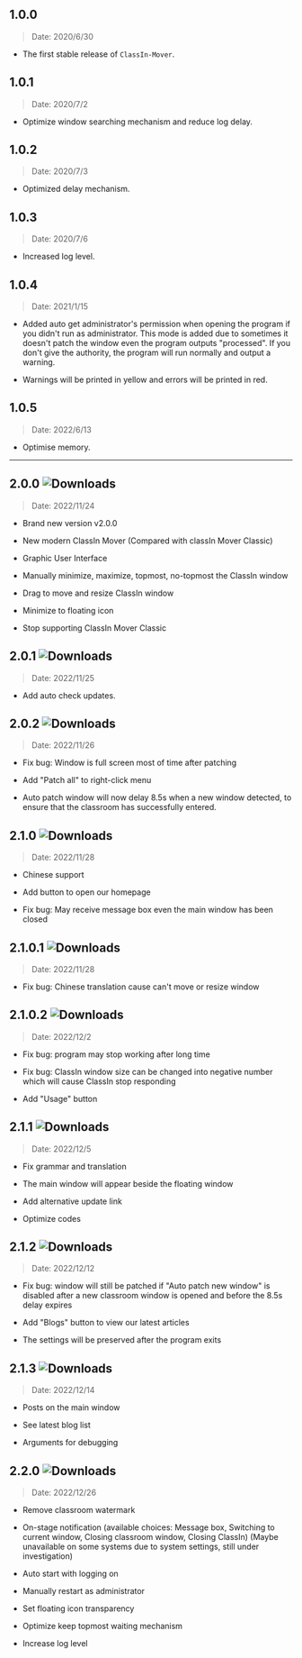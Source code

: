 ## 1.0.0

> Date: 2020/6/30

- The first stable release of `ClassIn-Mover`.

## 1.0.1

> Date: 2020/7/2

- Optimize window searching mechanism and reduce log delay.

## 1.0.2

> Date: 2020/7/3

- Optimized delay mechanism.

## 1.0.3

> Date: 2020/7/6

- Increased log level.

## 1.0.4

> Date: 2021/1/15

- Added auto get administrator's permission when opening the program if you didn't run as administrator. This mode is added due to sometimes it doesn't patch the window even the program outputs "processed". If you don't give the authority, the program will run normally and output a warning.

- Warnings will be printed in yellow and errors will be printed in red.

## 1.0.5

> Date: 2022/6/13

- Optimise memory.

---

## 2.0.0 ![Downloads](https://img.shields.io/github/downloads/CarlGao4/ClassIn-Mover/v2.0.0/total)

> Date: 2022/11/24

- Brand new version v2.0.0

- New modern ClassIn Mover (Compared with classIn Mover Classic)

- Graphic User Interface

- Manually minimize, maximize, topmost, no-topmost the ClassIn window

- Drag to move and resize ClassIn window

- Minimize to floating icon

- Stop supporting ClassIn Mover Classic

## 2.0.1 ![Downloads](https://img.shields.io/github/downloads/CarlGao4/ClassIn-Mover/v2.0.1/total)

> Date: 2022/11/25

- Add auto check updates. 

## 2.0.2 ![Downloads](https://img.shields.io/github/downloads/CarlGao4/ClassIn-Mover/v2.0.2/total)

> Date: 2022/11/26

- Fix bug: Window is full screen most of time after patching

- Add "Patch all" to right-click menu

- Auto patch window will now delay 8.5s when a new window detected, to ensure that the classroom has successfully entered. 

## 2.1.0 ![Downloads](https://img.shields.io/github/downloads/CarlGao4/ClassIn-Mover/v2.1.0/total)

> Date: 2022/11/28

- Chinese support

- Add button to open our homepage

- Fix bug: May receive message box even the main window has been closed

## 2.1.0.1 ![Downloads](https://img.shields.io/github/downloads/CarlGao4/ClassIn-Mover/v2.1.0.1/total)

> Date: 2022/11/28

- Fix bug: Chinese translation cause can't move or resize window

## 2.1.0.2 ![Downloads](https://img.shields.io/github/downloads/CarlGao4/ClassIn-Mover/v2.1.0.2/total)

> Date: 2022/12/2

- Fix bug: program may stop working after long time

- Fix bug: ClassIn window size can be changed into negative number which will cause ClassIn stop responding

- Add "Usage" button

## 2.1.1 ![Downloads](https://img.shields.io/github/downloads/CarlGao4/ClassIn-Mover/v2.1.1/total)

> Date: 2022/12/5

- Fix grammar and translation

- The main window will appear beside the floating window

- Add alternative update link

- Optimize codes

## 2.1.2 ![Downloads](https://img.shields.io/github/downloads/CarlGao4/ClassIn-Mover/v2.1.2/total)

> Date: 2022/12/12

- Fix bug: window will still be patched if "Auto patch new window" is disabled after a new classroom window is opened and before the 8.5s delay expires

- Add "Blogs" button to view our latest articles

- The settings will be preserved after the program exits

## 2.1.3 ![Downloads](https://img.shields.io/github/downloads/CarlGao4/ClassIn-Mover/v2.1.3/total)

> Date: 2022/12/14

- Posts on the main window

- See latest blog list

- Arguments for debugging

## 2.2.0 ![Downloads](https://img.shields.io/github/downloads/CarlGao4/ClassIn-Mover/v2.2.0/total)

> Date: 2022/12/26

- Remove classroom watermark

- On-stage notification (available choices: Message box, Switching to current window, Closing classroom window, Closing ClassIn) (Maybe unavailable on some systems due to system settings, still under investigation)

- Auto start with logging on

- Manually restart as administrator

- Set floating icon transparency

- Optimize keep topmost waiting mechanism

- Increase log level